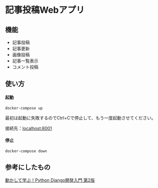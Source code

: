 # 記事投稿Webアプリ

## 機能
- 記事投稿
- 記事更新
- 画像投稿
- 記事一覧表示
- コメント投稿


## 使い方

#### 起動
```
docker-compose up
```
最初は起動に失敗するのでCtrl+Cで停止して、もう一度起動させてください。

接続先：[localhost:8001](http://localhost:8001/)  
#### 停止
```
docker-compose down
```

## 参考にしたもの
[動かして学ぶ！Python Django開発入門 第2版](https://www.shoeisha.co.jp/book/detail/9784798174198)
